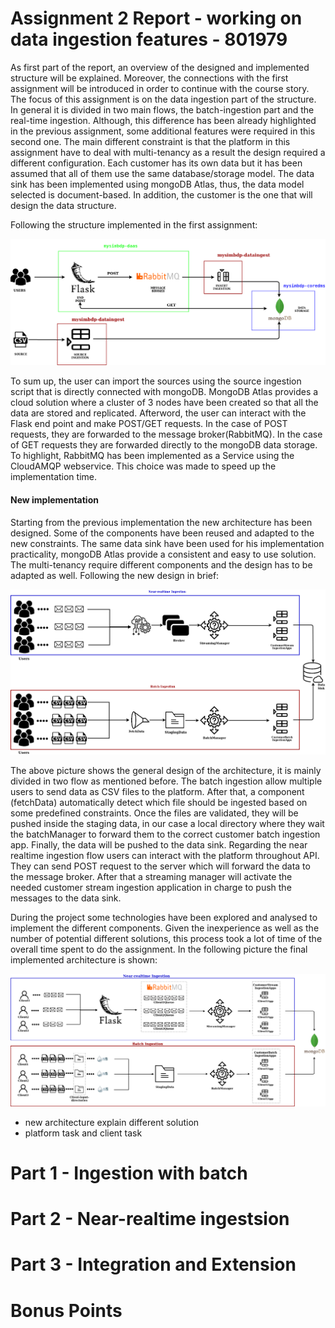 # Assignment 2 Report - working on data ingestion features - 801979
As first part of the report, an overview of the designed and implemented structure will be explained. Moreover, the connections with the first assignment will be introduced in order to continue with the course story. 
The focus of this assignment is on the data ingestion part of the structure. In general it is divided in two main flows, the batch-ingestion part and the real-time ingestion. Although, this difference has been already highlighted in the previous assignment, some additional features were required in this second one. The main different constraint is that the platform in this assignment have to deal with multi-tenancy as a result the design required a different configuration. Each customer has its own data but it has been assumed that all of them use the same database/storage model. The data sink has been implemented using mongoDB Atlas, thus, the data model selected is document-based. In addition, the customer is the one that will design the data structure.

Following the structure implemented in the first assignment: 

![](Implementation.png)

To sum up, the user can import the sources using the source ingestion script that is directly connected with mongoDB. MongoDB Atlas provides a cloud solution where a cluster of 3 nodes have been created so that all the data are stored and replicated. Afterword, the user can interact with the Flask end point and make POST/GET requests. In the case of POST requests, they are forwarded to the message broker(RabbitMQ). In the case of GET requests they are forwarded directly to the mongoDB data storage. To highlight, RabbitMQ has been implemented as a Service using the CloudAMQP webservice. This choice was made to speed up the implementation time.

#### New implementation

Starting from the previous implementation the new architecture has been designed. Some of the components have been reused and adapted to the new constraints. The same data sink have been used for his implementation practicality, mongoDB Atlas provide a consistent and easy to use solution. The multi-tenancy require different components and the design has to be adapted as well. Following the new design in brief: 

![](BasicImplementation.png)

The above picture shows the general design of the architecture, it is mainly divided in two flow as mentioned before. The batch ingestion allow multiple users to send data as CSV files to the platform. After that, a component (fetchData) automatically detect which file should be ingested based on some predefined constraints. Once the files are validated, they will be pushed inside the staging data, in our case a local directory where they wait the batchManager to forward them to the correct customer batch ingestion app. Finally, the data will be pushed to the data sink. Regarding the near realtime ingestion flow users can interact with the platform throughout API. They can send POST request to the server which will forward the data to the message broker. After that a streaming manager will activate the needed customer stream ingestion application in charge to push the messages to the data sink. 

During the project some technologies have been explored and analysed to implement the different components. Given the inexperience as well as the number of potential different solutions, this process took a lot of time of the overall time spent to do the assignment. In the following picture the final implemented architecture is shown:

![](NewArchitecture.png)


- new architecture explain different solution 
- platform task and client task
# Part 1 - Ingestion with batch

# Part 2 - Near-realtime ingestsion 

# Part 3 - Integration and Extension

# Bonus Points
